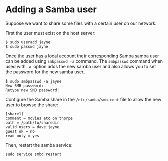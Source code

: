 # Adding a Samba user

Suppose we want to share some files with a certain user on our network.

First the user must exist on the host server:

    $ sudo useradd jayne
    $ sudo passwd jayne

Once the user has a local account their corresponding Samba samba user can be added
using `smbpasswd -a` command. The `smbpasswd` command when used with `-a `option adds
the new samba user and also allows you to set the password for the new samba user.

    $ sudo smbpasswd -a jayne
    New SMB password:
    Retype new SMB password:

Configure the Samba share in the `/etc/samba/smb.conf` file to allow the new
user to browse the share:

    [share1]
    comment = movies etc on thorpe
    path = /path/to/sharedir
    valid users = dave jayne
    guest ok = no
    read only = yes

Then, restart the samba service:

    sudo service smbd restart
